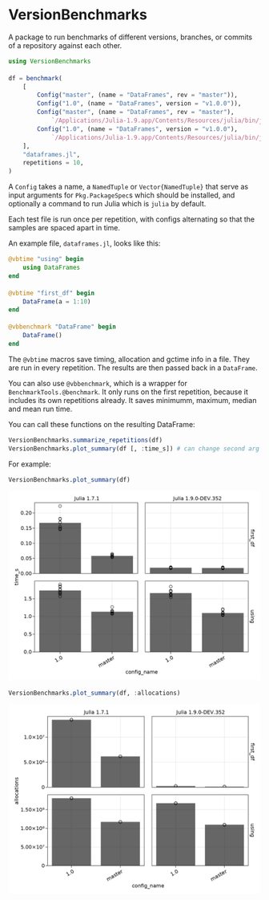 # VersionBenchmarks

A package to run benchmarks of different versions, branches, or commits of a repository against each other.

```julia
using VersionBenchmarks

df = benchmark(
    [
        Config("master", (name = "DataFrames", rev = "master")),
        Config("1.0", (name = "DataFrames", version = "v1.0.0")),
        Config("master", (name = "DataFrames", rev = "master"),
            `/Applications/Julia-1.9.app/Contents/Resources/julia/bin/julia`),
        Config("1.0", (name = "DataFrames", version = "v1.0.0"),
            `/Applications/Julia-1.9.app/Contents/Resources/julia/bin/julia`),
    ],
    "dataframes.jl",
    repetitions = 10,
)
```

A `Config` takes a name, a `NamedTuple` or `Vector{NamedTuple}` that serve as input arguments for `Pkg.PackageSpec`s which should be installed, and optionally a command to run Julia which is `julia` by default.

Each test file is run once per repetition, with configs alternating so that the samples are spaced apart in time.

An example file, `dataframes.jl`, looks like this:

```julia
@vbtime "using" begin
    using DataFrames
end

@vbtime "first_df" begin
    DataFrame(a = 1:10)
end

@vbbenchmark "DataFrame" begin
    DataFrame()
end
```

The `@vbtime` macros save timing, allocation and gctime info in a file.
They are run in every repetition.
The results are then passed back in a `DataFrame`.

You can also use `@vbbenchmark`, which is a wrapper for `BenchmarkTools.@benchmark`.
It only runs on the first repetition, because it includes its own repetitions already.
It saves minimumm, maximum, median and mean run time.

You can call these functions on the resulting DataFrame:

```julia
VersionBenchmarks.summarize_repetitions(df)
VersionBenchmarks.plot_summary(df [, :time_s]) # can change second arg to :allocations or :gctime
```

For example:

```julia
VersionBenchmarks.plot_summary(df)
```

![demo](demo.png)


```julia
VersionBenchmarks.plot_summary(df, :allocations)
```

![demo](demo_allocations.png)

